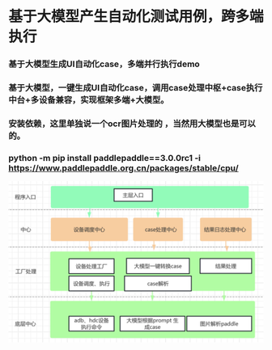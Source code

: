 # 基于大模型产生自动化测试用例，跨多端执行
### 基于大模型生成UI自动化case，多端并行执行demo
### 基于大模型，一键生成UI自动化case，调用case处理中枢+case执行中台+多设备兼容，实现框架多端+大模型。
### 安装依赖，这里单独说一个ocr图片处理的 ，当然用大模型也是可以的。
### python -m pip install paddlepaddle==3.0.0rc1 -i https://www.paddlepaddle.org.cn/packages/stable/cpu/


![架构](https://github.com/liwanlei/UI_Automation_By_Model/blob/main/demo.png)
